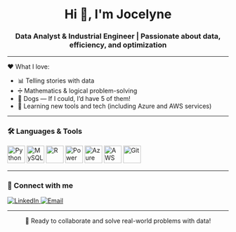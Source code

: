 <h1 align="center">Hi 👋, I'm Jocelyne</h1>
<h3 align="center">Data Analyst & Industrial Engineer | Passionate about data, efficiency, and optimization </h3>

---

❤️ What I love:
- 📊 Telling stories with data
- ➗ Mathematics & logical problem-solving
- 🐶 Dogs — If I could, I’d have 5 of them!
- 🚀 Learning new tools and tech (including Azure and AWS services)

---

### 🛠️ Languages & Tools

<p align="left">
  <img src="https://cdn.jsdelivr.net/gh/devicons/devicon/icons/python/python-original.svg" alt="Python" width="40" height="40"/>
  <img src="https://cdn.jsdelivr.net/gh/devicons/devicon/icons/mysql/mysql-original.svg" alt="MySQL" width="40" height="40"/>
  <img src="https://cdn.jsdelivr.net/gh/devicons/devicon/icons/r/r-original.svg" alt="R" width="40" height="40"/>
  <img src="https://cdn.jsdelivr.net/gh/devicons/devicon/icons/powerbi/powerbi-original.svg" alt="Power BI" width="40" height="40"/>
  <img src="https://cdn.jsdelivr.net/gh/devicons/devicon/icons/azure/azure-original.svg" alt="Azure" width="40" height="40"/>
  <img src="https://cdn.jsdelivr.net/gh/devicons/devicon/icons/aws/aws-original.svg" alt="AWS" width="40" height="40"/>
  <img src="https://cdn.jsdelivr.net/gh/devicons/devicon/icons/git/git-original.svg" alt="Git" width="40" height="40"/>
</p>

---

### 🤝 Connect with me

<p align="left">
  <a href="https://www.linkedin.com/in/jocelynerueda/" target="_blank">
    <img src="https://img.shields.io/badge/LinkedIn-0077B5?style=for-the-badge&logo=linkedin&logoColor=white" alt="LinkedIn"/>
  </a>
  <a href="mailto:ruedaventurajocelyne@gmail.com" target="_blank">
    <img src="https://img.shields.io/badge/Email-D14836?style=for-the-badge&logo=gmail&logoColor=white" alt="Email"/>
  </a>
</p>

---

<p align="center">🚀 Ready to collaborate and solve real-world problems with data!</p>

